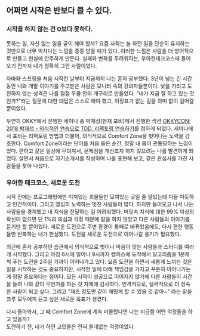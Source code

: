## 어쩌면 시작은 반보다 클 수 있다.

### 시작을 하지 않는 건 0보다 못하다.

못하는 일, 자신 없는 일을 굳이 해야 할까? 요즘 사회는 늘 하던 일을 단순히 유지하는 것만으로 너무 벅차다는 느낌을 종종 받을 때가 있다. 
이러한 느낌은 사람을 더 방어적으로 만들고 현실에 안주하게 만든다. 
실패와 변화를 두려워하는, 우아한테크코스에 들어오기 전까지 내가 정확히 그런 사람이었다.  
  
자바와 스프링을 처음 시작한 날부터 지금까지 나는 혼자 공부했다. 
3년이 넘는 긴 시간 동안 나와 개발 이야기를 주고받은 사람은 모니터 속의 강의자들뿐이다. 
낯을 가리고 도전하지 않는 성격은 나를 점점 우물 안의 개구리로 만들었다. 
"내가 지금 잘 하고 있는 것인가?"라는 질문에 대한 대답은 스스로 해야 했고, 이정표가 없는 길을 의미 없이 걸어갈 뿐이었다.  
  
우연히 OKKY에서 진행한 세미나 중 박재성(현재 포비)께서 진행한 섹션 
[OKKYCON: 2018 박재성 - 의식적인 연습으로 TDD, 리팩토링 연습하기](https://www.youtube.com/watch?v=cVxqrGHxutU)를 접하게 되었다. 
세미나에서 포비는 리팩토링 방법과 더불어, 의식적으로 Comfort Zone을 벗어나는 노력을 강조한다. 
Comfort Zone이라는 단어를 처음 들은 순간, 정말 내 몸이 관통당하는 느낌이었다. 
편하고 같은 일상에 무뎌져서, 문제점을 개선조차 하지 않으려는 나를 발견하게 되었다.
살면서 처음으로 자기소개서를 작성하며 나를 표현해 보고, 같은 관심사를 가진 사람들을 찾아 나섰다.

### 우아한 테크코스, 새로운 도전

시작 전에는 프로그래밍에만 미쳐있는 괴물들만 모여있는 곳일 줄 알았는데 다들 따듯하고 인간적이다.
그리고 열심히 노력하는 멋진 사람들이 많다.
하지만 들어오고 나서 나는 사람들을 경계했고 내 지식을 전달하는 걸 어려워했다. 
머릿속 지식에 대한 99% 이상의 확신이 없으면 단 1%의 의심과 걱정 때문에 말을 하지 않았고 다른 사람들의 이야기를 듣기만 할 뿐이었다.
새로운 도전으로 주변 환경이 통째로 바뀌었음에도, 다시 편한 행동들만 반복하는 내가 한심했다. 
도전을 새로운 도전으로 이어나갈 용기가 필요했다. 

최근에 혼자 공부하던 습관에서 의식적으로 벗어나 마음이 맞는 사람들과 스터디를 여러 개 시작했다. 
그리고 아침 6시에 일어나 9시까지 캠퍼스에 도착해서 알고리즘을 1문제씩 푸는 도전을 2주일 가까이 이어나가고 있다. 
요즘 도전을 하면서 새롭게 느끼는 것은 일을 시작하는 것도 중요하지만, 시작한 일에 대해 책임감을 가지고 꾸준히 이어나가는 게 정말 중요하다는 점이다. 
모든 시작이 성공으로 이어지지 않기에 다른 사람들이 시간을 들여 나와 같이 무언가를 하는 것 자체에 감사하다. 
인격적으로, 실력적으로 더 성숙한 사람이 되고 싶다. 그리고 "재즈 정도면 같이 재밌게 할 수 있을 것 같아~" 라는 말을 크루 모두에게 듣고 싶은 새로운 목표가 생겼다.

다시 돌아와서, 그 때 Comfort Zone에 계속 머물렀다면 나는 지금쯤 어떤 걱정들을 하고 있을까?  
도전하기 전, 내가 하던 고민들은 전혀 쓸데없는 걱정이었다. 
